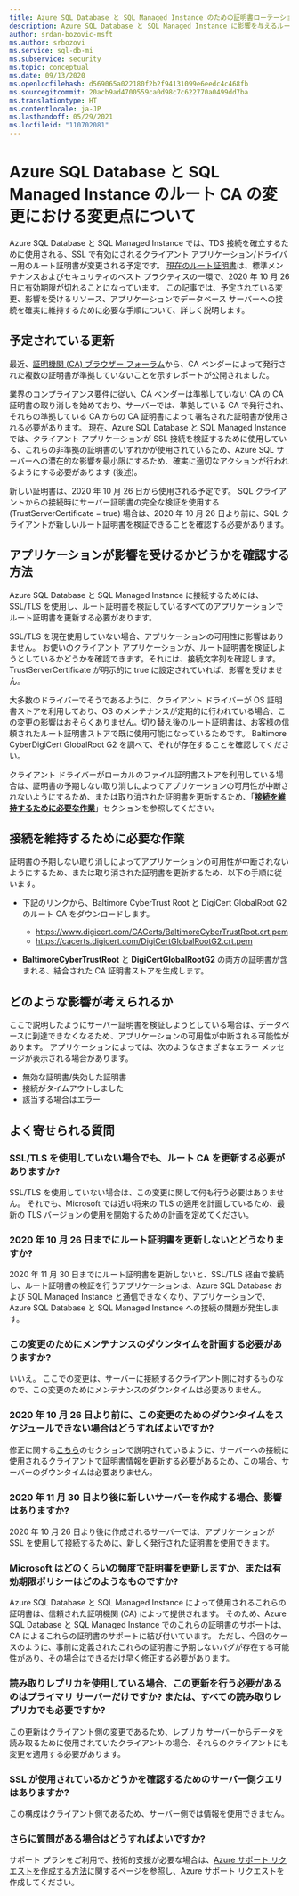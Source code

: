 ```yaml
---
title: Azure SQL Database と SQL Managed Instance のための証明書ローテーション
description: Azure SQL Database と SQL Managed Instance に影響を与えるルート証明書の変更に関する今後の変更点について説明します
author: srdan-bozovic-msft
ms.author: srbozovi
ms.service: sql-db-mi
ms.subservice: security
ms.topic: conceptual
ms.date: 09/13/2020
ms.openlocfilehash: d569065a022180f2b2f94131099e6eedc4c468fb
ms.sourcegitcommit: 20acb9ad4700559ca0d98c7c622770a0499dd7ba
ms.translationtype: HT
ms.contentlocale: ja-JP
ms.lasthandoff: 05/29/2021
ms.locfileid: "110702081"
---
```

# <a name="understanding-the-changes-in-the-root-ca-change-for-azure-sql-database--sql-managed-instance"></a>Azure SQL Database と SQL Managed Instance のルート CA の変更における変更点について

Azure SQL Database と SQL Managed Instance では、TDS 接続を確立するために使用される、SSL で有効にされるクライアント アプリケーション/ドライバー用のルート証明書が変更される予定です。 [現在のルート証明書](https://www.digicert.com/CACerts/BaltimoreCyberTrustRoot.crt.pem)は、標準メンテナンスおよびセキュリティのベスト プラクティスの一環で、2020 年 10 月 26 日に有効期限が切れることになっています。 この記事では、予定されている変更、影響を受けるリソース、アプリケーションでデータベース サーバーへの接続を確実に維持するために必要な手順について、詳しく説明します。

## <a name="what-update-is-going-to-happen"></a>予定されている更新

最近、[証明機関 (CA) ブラウザー フォーラム](https://cabforum.org/)から、CA ベンダーによって発行された複数の証明書が準拠していないことを示すレポートが公開されました。

業界のコンプライアンス要件に従い、CA ベンダーは準拠していない CA の CA 証明書の取り消しを始めており、サーバーでは、準拠している CA で発行され、それらの準拠している CA からの CA 証明書によって署名された証明書が使用される必要があります。 現在、Azure SQL Database と SQL Managed Instance では、クライアント アプリケーションが SSL 接続を検証するために使用している、これらの非準拠の証明書のいずれかが使用されているため、Azure SQL サーバーへの潜在的な影響を最小限にするため、確実に適切なアクションが行われるようにする必要があります (後述)。

新しい証明書は、2020 年 10 月 26 日から使用される予定です。 SQL クライアントからの接続時にサーバー証明書の完全な検証を使用する (TrustServerCertificate = true) 場合は、2020 年 10 月 26 日より前に、SQL クライアントが新しいルート証明書を検証できることを確認する必要があります。

## <a name="how-do-i-know-if-my-application-might-be-affected"></a>アプリケーションが影響を受けるかどうかを確認する方法

Azure SQL Database と SQL Managed Instance に接続するためには、SSL/TLS を使用し、ルート証明書を検証しているすべてのアプリケーションでルート証明書を更新する必要があります。 

SSL/TLS を現在使用していない場合、アプリケーションの可用性に影響はありません。 お使いのクライアント アプリケーションが、ルート証明書を検証しようとしているかどうかを確認できます。それには、接続文字列を確認します。 TrustServerCertificate が明示的に true に設定されていれば、影響を受けません。

大多数のドライバーでそうであるように、クライアント ドライバーが OS 証明書ストアを利用しており、OS のメンテナンスが定期的に行われている場合、この変更の影響はおそらくありません。切り替え後のルート証明書は、お客様の信頼されたルート証明書ストアで既に使用可能になっているためです。 Baltimore CyberDigiCert GlobalRoot G2 を調べて、それが存在することを確認してください。

クライアント ドライバーがローカルのファイル証明書ストアを利用している場合は、証明書の予期しない取り消しによってアプリケーションの可用性が中断されないようにするため、または取り消された証明書を更新するため、「[**接続を維持するために必要な作業**](./ssl-root-certificate-expiring.md#what-do-i-need-to-do-to-maintain-connectivity)」セクションを参照してください。

## <a name="what-do-i-need-to-do-to-maintain-connectivity"></a>接続を維持するために必要な作業

証明書の予期しない取り消しによってアプリケーションの可用性が中断されないようにするため、または取り消された証明書を更新するため、以下の手順に従います。

*   下記のリンクから、Baltimore CyberTrust Root と DigiCert GlobalRoot G2 のルート CA をダウンロードします。
    *   https://www.digicert.com/CACerts/BaltimoreCyberTrustRoot.crt.pem
    *   https://cacerts.digicert.com/DigiCertGlobalRootG2.crt.pem

*   **BaltimoreCyberTrustRoot** と **DigiCertGlobalRootG2** の両方の証明書が含まれる、結合された CA 証明書ストアを生成します。

## <a name="what-can-be-the-impact"></a>どのような影響が考えられるか
ここで説明したようにサーバー証明書を検証しようとしている場合は、データベースに到達できなくなるため、アプリケーションの可用性が中断される可能性があります。 アプリケーションによっては、次のようなさまざまなエラー メッセージが表示される場合があります。
*   無効な証明書/失効した証明書
*   接続がタイムアウトしました
*   該当する場合はエラー

## <a name="frequently-asked-questions"></a>よく寄せられる質問

### <a name="if-i-am-not-using-ssltls-do-i-still-need-to-update-the-root-ca"></a>SSL/TLS を使用していない場合でも、ルート CA を更新する必要がありますか?
SSL/TLS を使用していない場合は、この変更に関して何も行う必要はありません。 それでも、Microsoft では近い将来の TLS の適用を計画しているため、最新の TLS バージョンの使用を開始するための計画を定めてください。

### <a name="what-will-happen-if-i-do-not-update-the-root-certificate-before-october-26-2020"></a>2020 年 10 月 26 日までにルート証明書を更新しないとどうなりますか?
2020 年 11 月 30 日までにルート証明書を更新しないと、SSL/TLS 経由で接続し、ルート証明書の検証を行うアプリケーションは、Azure SQL Database および SQL Managed Instance と通信できなくなり、アプリケーションで、Azure SQL Database と SQL Managed Instance への接続の問題が発生します。

### <a name="do-i-need-to-plan-a-maintenance-downtime-for-this-changebr"></a>この変更のためにメンテナンスのダウンタイムを計画する必要がありますか?<BR>
いいえ。 ここでの変更は、サーバーに接続するクライアント側に対するものなので、この変更のためにメンテナンスのダウンタイムは必要ありません。

### <a name="what-if-i-cannot-get-a-scheduled-downtime-for-this-change-before-october-26-2020"></a>2020 年 10 月 26 日より前に、この変更のためのダウンタイムをスケジュールできない場合はどうすればよいですか?
修正に関する[こちら](./ssl-root-certificate-expiring.md#what-do-i-need-to-do-to-maintain-connectivity)のセクションで説明されているように、サーバーへの接続に使用されるクライアントで証明書情報を更新する必要があるため、この場合、サーバーのダウンタイムは必要ありません。

### <a name="if-i-create-a-new-server-after-november-30-2020-will-i-be-impacted"></a>2020 年 11 月 30 日より後に新しいサーバーを作成する場合、影響はありますか?
2020 年 10 月 26 日より後に作成されるサーバーでは、アプリケーションが SSL を使用して接続するために、新しく発行された証明書を使用できます。

### <a name="how-often-does-microsoft-update-their-certificates-or-what-is-the-expiry-policy"></a>Microsoft はどのくらいの頻度で証明書を更新しますか、または有効期限ポリシーはどのようなものですか?
Azure SQL Database と SQL Managed Instance によって使用されるこれらの証明書は、信頼された証明機関 (CA) によって提供されます。 そのため、Azure SQL Database と SQL Managed Instance でのこれらの証明書のサポートは、CA によるこれらの証明書のサポートに結び付いています。 ただし、今回のケースのように、事前に定義されたこれらの証明書に予期しないバグが存在する可能性があり、その場合はできるだけ早く修正する必要があります。

### <a name="if-i-am-using-read-replicas-do-i-need-to-perform-this-update-only-on-primary-server-or-all-the-read-replicas"></a>読み取りレプリカを使用している場合、この更新を行う必要があるのはプライマリ サーバーだけですか? または、すべての読み取りレプリカでも必要ですか?
この更新はクライアント側の変更であるため、レプリカ サーバーからデータを読み取るために使用されていたクライアントの場合、それらのクライアントにも変更を適用する必要があります。 

### <a name="do-we-have-server-side-query-to-verify-if-ssl-is-being-used"></a>SSL が使用されているかどうかを確認するためのサーバー側クエリはありますか?
この構成はクライアント側であるため、サーバー側では情報を使用できません。

### <a name="what-if-i-have-further-questions"></a>さらに質問がある場合はどうすればよいですか?
サポート プランをご利用で、技術的支援が必要な場合は、[Azure サポート リクエストを作成する方法](../../azure-portal/supportability/how-to-create-azure-support-request.md)に関するページを参照し、Azure サポート リクエストを作成してください。